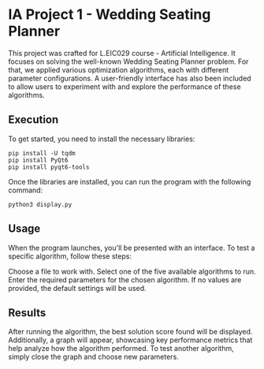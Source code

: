 # IA Project 1 - Wedding Seating Planner
This project was crafted for L.EIC029 course - Artificial Intelligence. It focuses on solving the well-known Wedding Seating Planner problem. For that, we applied various optimization algorithms, each with different parameter configurations. A user-friendly interface has also been included to allow users to experiment with and explore the performance of these algorithms.

## Execution
To get started, you need to install the necessary libraries:
```
pip install -U tqdm
pip install PyQt6
pip install pyqt6-tools
```
Once the libraries are installed, you can run the program with the following command:
```
python3 display.py
```

## Usage

When the program launches, you'll be presented with an interface. To test a specific algorithm, follow these steps:

Choose a file to work with.
Select one of the five available algorithms to run.
Enter the required parameters for the chosen algorithm. If no values are provided, the default settings will be used.

## Results
After running the algorithm, the best solution score found will be displayed. Additionally, a graph will appear, showcasing key performance metrics that help analyze how the algorithm performed.
To test another algorithm, simply close the graph and choose new parameters.
